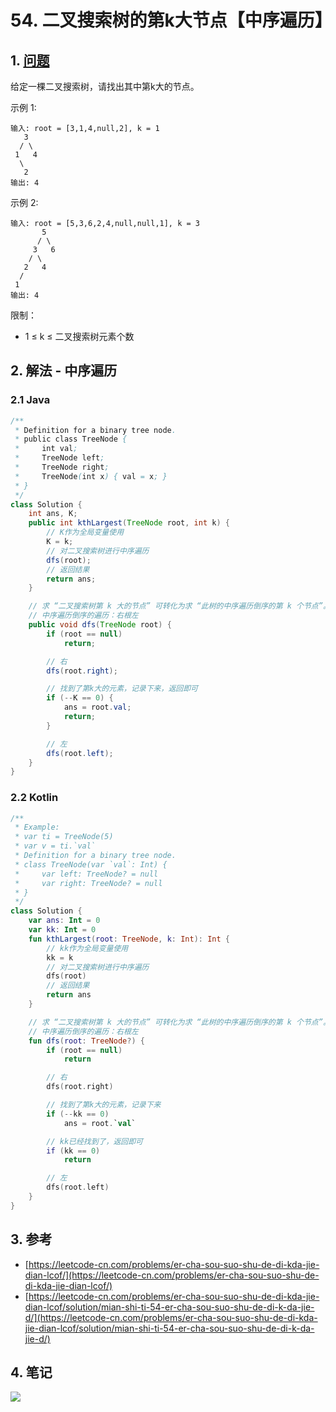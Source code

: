 # 54. 二叉搜索树的第k大节点【中序遍历】

## 1. [问题](https://leetcode-cn.com/problems/er-cha-sou-suo-shu-de-di-kda-jie-dian-lcof/)

给定一棵二叉搜索树，请找出其中第k大的节点。 

示例 1:

```
输入: root = [3,1,4,null,2], k = 1
   3
  / \
 1   4
  \
   2
输出: 4
```

示例 2:

```
输入: root = [5,3,6,2,4,null,null,1], k = 3
       5
      / \
     3   6
    / \
   2   4
  /
 1
输出: 4
```

限制：

* 1 ≤ k ≤ 二叉搜索树元素个数

## 2. 解法 - 中序遍历

### 2.1 Java

```java
/**
 * Definition for a binary tree node.
 * public class TreeNode {
 *     int val;
 *     TreeNode left;
 *     TreeNode right;
 *     TreeNode(int x) { val = x; }
 * }
 */
class Solution {
    int ans, K;
    public int kthLargest(TreeNode root, int k) {
        // K作为全局变量使用
        K = k;
        // 对二叉搜索树进行中序遍历
        dfs(root);
        // 返回结果
        return ans;
    }

    // 求 “二叉搜索树第 k 大的节点” 可转化为求 “此树的中序遍历倒序的第 k 个节点”。
    // 中序遍历倒序的遍历：右根左
    public void dfs(TreeNode root) {
        if (root == null)
            return;

        // 右
        dfs(root.right);

        // 找到了第k大的元素，记录下来，返回即可
        if (--K == 0) {
            ans = root.val;
            return;
        }

        // 左
        dfs(root.left);
    }
}

```

### 2.2 Kotlin

```kotlin
/**
 * Example:
 * var ti = TreeNode(5)
 * var v = ti.`val`
 * Definition for a binary tree node.
 * class TreeNode(var `val`: Int) {
 *     var left: TreeNode? = null
 *     var right: TreeNode? = null
 * }
 */
class Solution {
    var ans: Int = 0
    var kk: Int = 0
    fun kthLargest(root: TreeNode, k: Int): Int {
        // kk作为全局变量使用
        kk = k
        // 对二叉搜索树进行中序遍历
        dfs(root)
        // 返回结果
        return ans
    }

    // 求 “二叉搜索树第 k 大的节点” 可转化为求 “此树的中序遍历倒序的第 k 个节点”。
    // 中序遍历倒序的遍历：右根左
    fun dfs(root: TreeNode?) {
        if (root == null)
            return

        // 右
        dfs(root.right)

        // 找到了第k大的元素，记录下来
        if (--kk == 0)
            ans = root.`val`

        // kk已经找到了，返回即可
        if (kk == 0)
            return

        // 左
        dfs(root.left)
    }
}
```

## 3. 参考

* [https://leetcode-cn.com/problems/er-cha-sou-suo-shu-de-di-kda-jie-dian-lcof/](https://leetcode-cn.com/problems/er-cha-sou-suo-shu-de-di-kda-jie-dian-lcof/)
* [https://leetcode-cn.com/problems/er-cha-sou-suo-shu-de-di-kda-jie-dian-lcof/solution/mian-shi-ti-54-er-cha-sou-suo-shu-de-di-k-da-jie-d/](https://leetcode-cn.com/problems/er-cha-sou-suo-shu-de-di-kda-jie-dian-lcof/solution/mian-shi-ti-54-er-cha-sou-suo-shu-de-di-k-da-jie-d/)

## 4. 笔记

![](https://777blog.oss-cn-shanghai.aliyuncs.com/leetcode/lcof-54.jpg)
